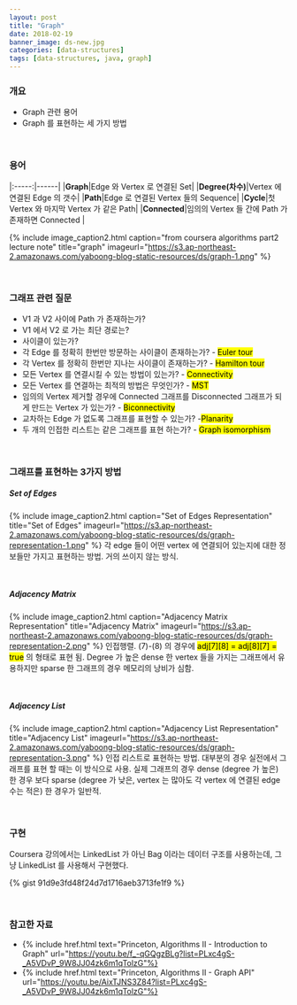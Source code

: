 ```yaml
---
layout: post
title: "Graph"
date: 2018-02-19
banner_image: ds-new.jpg
categories: [data-structures]
tags: [data-structures, java, graph]
---
```


### 개요
* Graph 관련 용어
* Graph 를 표현하는 세 가지 방법

<!--more-->


<br/>


### 용어

|:-----:|------|
|**Graph**|Edge 와 Vertex 로 연결된 Set|
|**Degree(차수)**|Vertex 에 연결된 Edge 의 갯수|
|**Path**|Edge 로 연결된 Vertex 들의 Sequence|
|**Cycle**|첫 Vertex 와 마지막 Vertex 가 같은 Path|
|**Connected**|임의의 Vertex 들 간에 Path 가 존재하면 Connected |


{% include image_caption2.html caption="from coursera algorithms part2 lecture note" title="graph" imageurl="https://s3.ap-northeast-2.amazonaws.com/yaboong-blog-static-resources/ds/graph-1.png" %}


<br/>


### 그래프 관련 질문
* V1 과 V2 사이에 Path 가 존재하는가?
* V1 에서 V2 로 가는 최단 경로는?
* 사이클이 있는가?
* 각 Edge 를 정확히 한번만 방문하는 사이클이 존재하는가? - <mark>Euler tour</mark>
* 각 Vertex 를 정확히 한번만 지나는 사이클이 존재하는가?  - <mark>Hamilton tour</mark>
* 모든 Vertex 를 연결시킬 수 있는 방법이 있는가? - <mark>Connectivity</mark>
* 모든 Vertex 를 연결하는 최적의 방법은 무엇인가? - <mark>MST</mark>
* 임의의 Vertex 제거할 경우에 Connected 그래프를 Disconnected 그래프가 되게 만드는 Vertex 가 있는가? - <mark>Biconnectivity</mark>
* 교차하는 Edge 가 없도록 그래프를 표현할 수 있는가? -<mark>Planarity</mark>
* 두 개의 인접한 리스트는 같은 그래프를 표현 하는가? - <mark>Graph isomorphism</mark>

<br/>


### 그래프를 표현하는 3가지 방법
##### Set of Edges
{% include image_caption2.html caption="Set of Edges Representation" title="Set of Edges" imageurl="https://s3.ap-northeast-2.amazonaws.com/yaboong-blog-static-resources/ds/graph-representation-1.png" %}
각 edge 들이 어떤 vertex 에 연결되어 있는지에 대한 정보들만 가지고 표현하는 방법.
거의 쓰이지 않는 방식.

<br/>

##### Adjacency Matrix
{% include image_caption2.html caption="Adjacency Matrix Representation" title="Adjacency Matrix" imageurl="https://s3.ap-northeast-2.amazonaws.com/yaboong-blog-static-resources/ds/graph-representation-2.png" %}
인접행렬. (7)-(8) 의 경우에 <mark>adj[7][8] = adj[8][7] = true</mark> 의 형태로 표현 됨. 
Degree 가 높은 dense 한 vertex 들을 가지는 그래프에서 유용하지만 sparse 한 그래프의 경우 메모리의 낭비가 심함. 

<br/>

##### Adjacency List
{% include image_caption2.html caption="Adjacency List Representation" title="Adjacency List" imageurl="https://s3.ap-northeast-2.amazonaws.com/yaboong-blog-static-resources/ds/graph-representation-3.png" %}
인접 리스트로 표현하는 방법. 대부분의 경우 실전에서 그래프를 표현 할 때는 이 방식으로 사용. 실제 그래프의 경우 dense (degree 가 높은) 한 경우 보다 sparse (degree 가 낮은, vertex 는 많아도 각 vertex 에 연결된 edge 수는 적은) 한 경우가 일반적.

<br/>

### 구현
Coursera 강의에서는 LinkedList 가 아닌 Bag 이라는 데이터 구조를 사용하는데, 그냥 LinkedList 를 사용해서 구현했다.

{% gist 91d9e3fd48f24d7d1716aeb3713fe1f9 %}


<br/>

### 참고한 자료
* {% include href.html text="Princeton, Algorithms II - Introduction to Graph" url="https://youtu.be/f_-qGQgzBLg?list=PLxc4gS-_A5VDvP_9W8JJ04zk6m1qTolzG"%}
* {% include href.html text="Princeton, Algorithms II - Graph API" url="https://youtu.be/AixTJNS3Z84?list=PLxc4gS-_A5VDvP_9W8JJ04zk6m1qTolzG"%}
